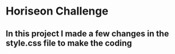 # Horiseon Challenge

## In this project I made a few changes in the style.css file to make the coding 